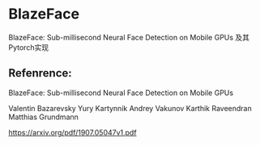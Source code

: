 # BlazeFace
BlazeFace: Sub-millisecond Neural Face Detection on Mobile GPUs 及其Pytorch实现



## Refenrence:

BlazeFace: Sub-millisecond Neural Face Detection on Mobile GPUs 

Valentin Bazarevsky Yury Kartynnik Andrey Vakunov Karthik Raveendran Matthias Grundmann 

https://arxiv.org/pdf/1907.05047v1.pdf
